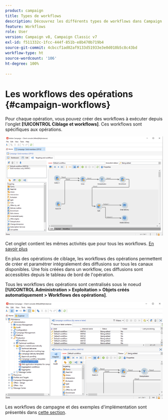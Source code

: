 ```yaml
---
product: campaign
title: Types de workflows
description: Découvrez les différents types de workflows dans Campaign.
feature: Workflows
role: User
version: Campaign v8, Campaign Classic v7
exl-id: f511332c-1fcc-444f-851b-e8b470b719b4
source-git-commit: 4cbccf1ad02af9133d51933e3e0d010b5c8c43bd
workflow-type: ht
source-wordcount: '106'
ht-degree: 100%

---
```


# Les workflows des opérations {#campaign-workflows}

Pour chaque opération, vous pouvez créer des workflows à exécuter depuis l&#39;onglet **[!UICONTROL Ciblage et workflows]**. Ces workflows sont spécifiques aux opérations.

![](assets/wf-in-op-edit-delivery-tab.png)

Cet onglet contient les mêmes activités que pour tous les workflows. [En savoir plus](#implementation-steps-)

En plus des opérations de ciblage, les workflows des opérations permettent de créer et paramétrer intégralement des diffusions sur tous les canaux disponibles. Une fois créées dans un workflow, ces diffusions sont accessibles depuis le tableau de bord de l&#39;opération.

Tous les workflows des opérations sont centralisés sous le noeud **[!UICONTROL Administration > Exploitation > Objets créés automatiquement > Workflows des opérations]**.

![](assets/campaigns_wf.png)

Les workflows de campagne et des exemples d&#39;implémentation sont présentés dans [cette section](../campaigns/marketing-campaign-target.md).

